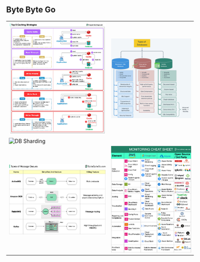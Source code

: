 ## Byte Byte Go

|||
|---|---|
|![Types of Databases](../files/bytebytego_caching_strategies.jpeg)|![Types of Databases](../files/bytebytego_database_types.jpeg)|
|![DB Sharding](../files/bytebytego_db_sharding.jpeg)||
|![Types of Databases](../files/bytebytego_message_queue_types.jpeg)|![Types of Databases](../files/bytebytego_monitoring_infras_in_cloud.jpeg)|
